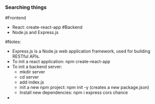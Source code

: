 ### Searching things

#Frontend
* React: create-react-app 
#Backend
* Node.js and Express.js

#Notes:
* Express.js is a Node.js web application framework, used for building RESTful APIs.
* To init a react application: npm create-react-app
* To init a backend server: 
    * mkdir server
    * cd server
    * add index.js
    * init a new npm project: npm init -y (creates a new package.json)
    * Install new dependencies: npm i express cors chance
* 


